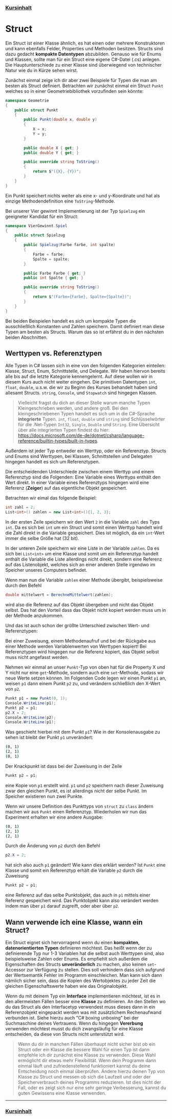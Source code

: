 ### [Kursinhalt](../README.md)

Struct
======

Ein Struct ist einer Klasse ähnlich, es hat einen oder mehrere Konstruktoren und kann ebenfalls Felder, Properties und Methoden besitzen. Structs sind dazu gedacht **kompakte Datentypen** abzubilden. Genauso wie für Enums und Klassen, sollte man für ein Struct eine eigene C#-Datei (.cs) anlegen. Die Hauptunterschiede zu einer Klasse sind überwiegend von technischer Natur wie du in Kürze sehen wirst.

Zunächst einmal zeige ich dir aber zwei Beispiele für Typen die man am besten als Struct definiert. Betrachten wir zunächst einmal ein Struct `Punkt` welches so in einer Geometriebibliothek vorzufinden sein könnte:

```cs
namespace Geometrie
{
    public struct Punkt
    {
        public Punkt(double x, double y)
        {
            X = x;
            Y = y;
        }

        public double X { get; }
        public double Y { get; }

        public override string ToString()
        {
            return $"({X}, {Y})";
        }
    }
}
```

Ein Punkt speichert nichts weiter als eine x- und y-Koordinate und hat als einzige Methodendefinition eine `ToString`-Methode.

Bei unserer Vier gewinnt Implementierung ist der Typ `Spielzug` ein geeigneter Kandidat für ein Struct:

```cs
namespace VierGewinnt.Spiel
{
    public struct Spielzug
    {
        public Spielzug(Farbe farbe, int spalte)
        {
            Farbe = farbe;
            Spalte = spalte;
        }

        public Farbe Farbe { get; }
        public int Spalte { get; }

        public override string ToString()
        {
            return $"(Farbe={Farbe}, Spalte={Spalte})";
        }
    }
}
```

Bei beiden Beispielen handelt es sich um kompakte Typen die ausschließlich Konstanten und Zahlen speichern. Damit definiert man diese Typen am besten als Structs. Warum das so ist erfährst du in den nächsten beiden Abschnitten.


Werttypen vs. Referenztypen
------------------------------

Alle Typen in C# lassen sich in eine von den folgenden Kategorien einteilen: Klasse, Struct, Enum, Schnittstelle, und Delegate. Wir haben hiervon bereits alle bis auf die letzte Kategorie kennengelernt. Auf diese wollen wir in diesem Kurs auch nicht weiter eingehen. Die primitiven Datentypen `int`, `float`, `double`, u.s.w. die wir zu Beginn des Kurses behandelt haben sind allesamt Structs. `string`, `Console`, und `Stopwatch` sind hingegen Klassen. 

>Vielleicht fragst du dich an dieser Stelle warum manche Typen Kleingeschrieben werden, und andere groß. Bei den kleingeschriebenen Typen handelt es sich um in die C#-Sprache **integrierte** Typen. `int`, `float`, `double` und `string` sind Schlüsselwörter für die .Net-Typen `Int32`, `Single`, `Double` und `String`. Eine Übersicht über alle integrierten Typen findest du hier: https://docs.microsoft.com/de-de/dotnet/csharp/language-reference/builtin-types/built-in-types.

Außerdem ist jeder Typ entweder ein Werttyp, oder ein Referenztyp. Structs und Enums sind Werttypen, bei Klassen, Schnittstellen und Delegaten hingegen handelt es sich um Referenztypen. 

Die entscheidenden Unterschiede zwischen einem Werttyp und einem Referenztyp sind die Folgenden: Eine Variable eines Werttyps enthält den Wert direkt. In einer Variable eines Referenztyps hingegen wird eine Referenz (**Zeiger**) auf das eigentliche Objekt gespeichert.

Betrachten wir eimal das folgende Beispiel:

```cs
int zahl = 2;
List<int>() zahlen = new List<int>(){1, 2, 3}; 
```

In der ersten Zeile speichern wir den Wert `2` in die Variable `zahl` des Typs `int`. Da es sich bei `int` um ein Struct und somit einen Werttyp handelt wird die Zahl direkt in die Variable gespeichert. Dies ist möglich, da ein `int`-Wert immer die selbe Größe hat (32 bit).

In der unteren Zeile speichern wir eine Liste in der Variable `zahlen`. Da es sich bei `List<int>` um eine Klasse und somit um ein Referenztyp handelt enthält die Variable die Liste allerdings nicht direkt, sondern eine Referenz auf das Listenobjekt, welches sich an einer anderen Stelle irgendwo im Speicher unseres Computers befindet.

Wenn man nun die Variable `zahlen` einer Methode übergibt, beispielsweise durch den Befehl 

```cs
double mittelwert = BerechneMittelwert(zahlen);
```

wird also die Referenz auf das Objekt übergeben und nicht das Objekt selbst. Das hat den Vorteil dass das Objekt nicht kopiert werden muss um in der Methode anzukommen.

Und das ist auch schon der größte Unterschied zwischen Wert- und Referenztypen:

Bei einer Zuweisung, einem Methodenaufruf und bei der Rückgabe aus einer Methode werden Variablenwerten von Werttypen kopiert! Bei Referenztypen wird hingegen nur die Referenz kopiert, das Objekt selbst muss nicht angefasst werden.

Nehmen wir einmal an unser `Punkt`-Typ von oben hat für die Property X und Y nicht nur eine `get`-Methode, sondern auch eine `set`-Methode, sodass wir neue Werte setzen können. Im Folgenden Code legen wir einen Punkt `p1` an, weisen `p1` dann einem Punkt `p2` zu, und verändern schließlich den X-Wert von `p2`. 

```cs
Punkt p1 = new Punkt(0, 1);
Console.WriteLine(p1);
Punkt p2 = p1;
p2.X = 2;
Console.WriteLine(p2);
Console.WriteLine(p1);
```

Was geschieht hierbei mit dem Punkt `p1`? Wie in der Konsolenausgabe zu sehen ist bleibt der Punkt `p1` unverändert:

```sh
(0, 1)
(2, 1)
(0, 1)
```

Der Knackpunkt ist dass bei der Zuweisung in der Zeile

```cs
Punkt p2 = p1;
```

eine Kopie von `p1` erstellt wird. `p1` und `p2` speichern nach dieser Zuweisung zwar den gleichen Punkt, es ist allerdings nicht der selbe Punkt. Im Speicher existieren nun zwei Punkte.

Wenn wir unsere Definition des Punkttyps von `struct` zu `class` ändern machen wir aus `Punkt` einen Referenztyp. Wiederholen wir nun das Experiment erhalten wir eine andere Ausgabe:

```sh
(0, 1)
(2, 1)
(2, 1)
```

Durch die Änderung von `p2` durch den Befehl 

```cs
p2.X = 2;
```

 hat sich also auch `p1` geändert! Wie kann dies erklärt werden? Ist `Punkt` eine Klasse und somit ein Referenztyp erhält die Variable `p2` durch die Zuweisung 

 ```cs
Punkt p2 = p1;
 ```

 eine Referenz auf das selbe Punktobjekt, das auch in `p1` mittels einer Referenz gespeichert wird. Das Punktobjekt kann also verändert werden indem man über `p1` darauf zugreift, oder aber über `p2`.


Wann verwende ich eine Klasse, wann ein Struct?
-----------------------------------------------

Ein Struct eignet sich hervorragend wenn du einen **kompakten, datenorientierten Typen** definieren möchtest. Das heißt wenn der zu definierende Typ nur 1-3 Variablen hat die selbst auch Werttypen sind, also beispielsweise Zahlen oder Enums. Es empfiehlt sich außerdem die Eigenschaften des Structs **unveränderlich** zu machen, also keinen `set`-Accessor zur Verfügung zu stellen. Dies soll verhindern dass sich aufgrund der Wertsemantik Fehler im Programm einschleichen. Man kann sich dann nämlich sicher sein, dass die Kopien des Wertobjektes zu jeder Zeit die gleichen Eigenschaftswerte haben wie das Originalobjekt.

Wenn du mit deinem Typ ein **Interface** implementieren möchtest, ist es in den allermeisten Fällen besser eine **Klasse** zu definieren. An den Stellen wo du das Struct als den Interfacetyp verwendest muss dieses dann in ein Referenzobjekt eingepackt werden was mit zusätzlichem Rechenaufwand verbunden ist. Siehe hierzu auch "C# boxing unboxing" bei der Suchmaschine deines Vertrauens. Wenn du hingegen **Vererbung** verwenden möchtest musst du dich zwangsläufig für eine Klasse entscheiden, da diese von Structs nicht unterstützt wird.

> Wenn du dir in manchen Fällen überhaupt nicht sicher bist ob ein Struct oder ein Klasse die bessere Wahl für einen Typ ist dann empfehle ich dir zunächst eine Klasse zu verwenden. Diese Wahl ermöglicht dir etwas mehr Flexibilität. Wenn dein Programm dann einmal läuft und zufriedenstellend funktioniert kannst du deine Entscheidung noch einmal überprüfen. Ändere hierzu deinen Typ von Klasse zu Struct und messen ob sich die Laufzeit und oder der Speicherverbrauch deines Programms reduzieren. Ist dies nicht der Fall, oder es zeigt sich nur eine sehr geringe Verbesserung, kannst du guten Gewissens eine Klasse verwenden.

---
### [Kursinhalt](../README.md)